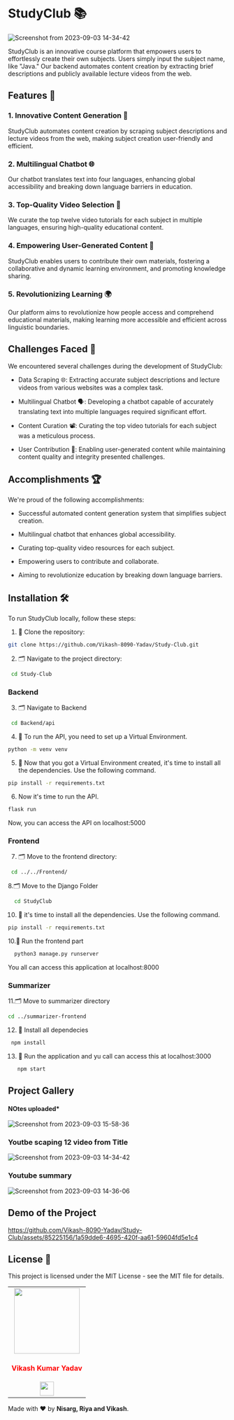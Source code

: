 # StudyClub 📚

![Screenshot from 2023-09-03 14-34-42](https://github.com/Vikash-8090-Yadav/Study-Club/assets/85225156/6f6dd343-cb0b-4fc3-af05-4566f2fc07f6)


StudyClub is an innovative course platform that empowers users to effortlessly create their own subjects. Users simply input the subject name, like "Java." Our backend automates content creation by extracting brief descriptions and publicly available lecture videos from the web.

## Features 🚀

### 1. Innovative Content Generation 📰
StudyClub automates content creation by scraping subject descriptions and lecture videos from the web, making subject creation user-friendly and efficient.

### 2. Multilingual Chatbot 🌐
Our chatbot translates text into four languages, enhancing global accessibility and breaking down language barriers in education.

### 3. Top-Quality Video Selection 🎥
We curate the top twelve video tutorials for each subject in multiple languages, ensuring high-quality educational content.

### 4. Empowering User-Generated Content 💬
StudyClub enables users to contribute their own materials, fostering a collaborative and dynamic learning environment, and promoting knowledge sharing.

### 5. Revolutionizing Learning 🌍
Our platform aims to revolutionize how people access and comprehend educational materials, making learning more accessible and efficient across linguistic boundaries.

## Challenges Faced 🤔
We encountered several challenges during the development of StudyClub:

- Data Scraping 🌐: Extracting accurate subject descriptions and lecture videos from various websites was a complex task.

- Multilingual Chatbot 🗣️: Developing a chatbot capable of accurately translating text into multiple languages required significant effort.

- Content Curation 📽️: Curating the top video tutorials for each subject was a meticulous process.

- User Contribution 📝: Enabling user-generated content while maintaining content quality and integrity presented challenges.

## Accomplishments 🏆
We're proud of the following accomplishments:

- Successful automated content generation system that simplifies subject creation.

- Multilingual chatbot that enhances global accessibility.

- Curating top-quality video resources for each subject.

- Empowering users to contribute and collaborate.

- Aiming to revolutionize education by breaking down language barriers.


## Installation 🛠️

To run StudyClub locally, follow these steps:
1. 🔱 Clone the repository:
 ```bash
 git clone https://github.com/Vikash-8090-Yadav/Study-Club.git
 ```
 2. 🗂️ Navigate to the project directory:
```bash
 cd Study-Club
```

### Backend

3. 🗂️ Navigate to Backend
```bash
 cd Backend/api
```
4. 🔱 To run the API, you need to set up a Virtual Environment.
```bash
python -m venv venv
```
5. 🔱  Now that you got a Virtual Environment created, it's time to install all the dependencies. Use the following command.
```bash
pip install -r requirements.txt
```
6. Now it's time to run the API.
```bash
flask run
```
Now, you can access the API on localhost:5000


###  Frontend

7. 🗂️ Move to the frontend directory:
   
 ```bash
  cd ../../Frontend/
  ```
8.🗂️ Move to the Django Folder

 ```bash
   cd StudyClub
 ```
   
10. 🔱 it's time to install all the dependencies. Use the following command.
    
```bash
pip install -r requirements.txt
```
10.🔱 Run the frontend part

  ```bash
    python3 manage.py runserver
   ```
You all can access this application at localhost:8000

###  Summarizer

11.🗂️  Move to summarizer directory
  ```bash
 cd ../summarizer-frontend
```
12. 🔱 Install all dependecies

   ```bash
    npm install
```
13. 🔱 Run the application and yu call can access this at localhost:3000
    
 ```bash
    npm start
```

## Project Gallery 

#### NOtes uploaded*
![Screenshot from 2023-09-03 15-58-36](https://github.com/Vikash-8090-Yadav/Study-Club/assets/85225156/449531b5-436f-4f77-9eac-cc934e470d39)
### Youtbe scaping 12 video from Title 
![Screenshot from 2023-09-03 14-34-42](https://github.com/Vikash-8090-Yadav/Study-Club/assets/85225156/530c4401-fcf7-415d-a016-962a9c73e24e)
### Youtube summary
![Screenshot from 2023-09-03 14-36-06](https://github.com/Vikash-8090-Yadav/Study-Club/assets/85225156/32657366-f938-434e-a9c2-a9da0958faf3)


## Demo of the Project


https://github.com/Vikash-8090-Yadav/Study-Club/assets/85225156/1a59dde6-4695-420f-aa61-59604fd5e1c4

## License 📜

This project is licensed under the MIT License - see the MIT file for details.

<table>
<tr>
<td align="center"><a href="https://github.com/Vikash-8090-Yadav"><img src="https://avatars.githubusercontent.com/u/85225156?s=400&u=3363e9db42792ae40a18b3119c745930bb85cf47&v=4" width=150px height=150px /></a></br> <h4 style="color:red;">Vikash Kumar Yadav</h4>
<a href="https://www.linkedin.com/in/vikash-kumar-yadav-8090/"><img src="https://mpng.subpng.com/20180324/vhe/kisspng-linkedin-computer-icons-logo-social-networking-ser-facebook-5ab6ebfe5f5397.2333748215219374063905.jpg" width="32px" height="32px"></a>
   </td>
  
</tr>
</table>
  Made with ❤️ by <b>Nisarg, Riya and Vikash</b>.
<p/>



   



